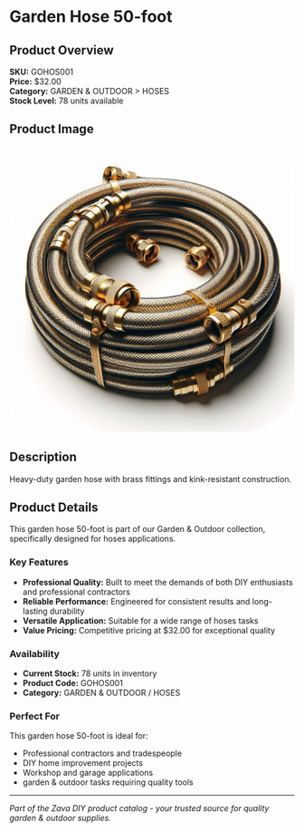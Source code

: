 # Garden Hose 50-foot

## Product Overview

**SKU:** GOHOS001  
**Price:** $32.00  
**Category:** GARDEN & OUTDOOR > HOSES  
**Stock Level:** 78 units available  

## Product Image

![Garden Hose 50-foot](https://raw.githubusercontent.com/microsoft/ai-tour-26-zava-diy-dataset-plus-mcp/refs/heads/main/images/garden_%26_outdoor_hoses_garden_hose_50_foot_20250621_112909.png)

## Description

Heavy-duty garden hose with brass fittings and kink-resistant construction.

## Product Details

This garden hose 50-foot is part of our Garden & Outdoor collection, specifically designed for hoses applications. 

### Key Features

- **Professional Quality:** Built to meet the demands of both DIY enthusiasts and professional contractors
- **Reliable Performance:** Engineered for consistent results and long-lasting durability
- **Versatile Application:** Suitable for a wide range of hoses tasks
- **Value Pricing:** Competitive pricing at $32.00 for exceptional quality

### Availability

- **Current Stock:** 78 units in inventory
- **Product Code:** GOHOS001
- **Category:** GARDEN & OUTDOOR / HOSES

### Perfect For

This garden hose 50-foot is ideal for:
- Professional contractors and tradespeople
- DIY home improvement projects  
- Workshop and garage applications
- garden & outdoor tasks requiring quality tools

---

*Part of the Zava DIY product catalog - your trusted source for quality garden & outdoor supplies.*
